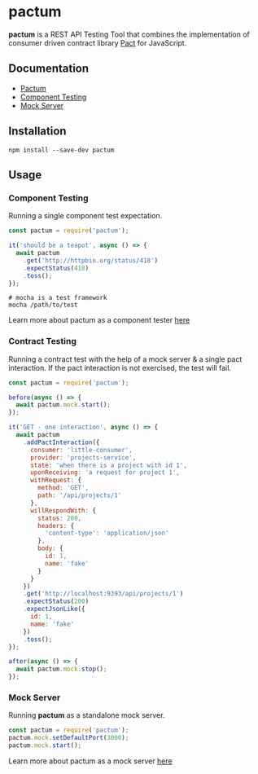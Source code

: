 # pactum

**pactum** is a REST API Testing Tool that combines the implementation of consumer driven contract library [Pact](https://docs.pact.io) for JavaScript.

## Documentation

* [Pactum](https://github.com/ASaiAnudeep/pactum/wiki)
* [Component Testing](https://github.com/ASaiAnudeep/pactum/wiki/Component-Testing)
* [Mock Server](https://github.com/ASaiAnudeep/pactum/wiki/Mock-Server)

## Installation

```shell
npm install --save-dev pactum
```

## Usage

### Component Testing

Running a single component test expectation.

```javascript
const pactum = require('pactum');

it('should be a teapot', async () => {
  await pactum
    .get('http://httpbin.org/status/418')
    .expectStatus(418)
    .toss();
});
```

```shell
# mocha is a test framework
mocha /path/to/test
```

Learn more about pactum as a component tester [here](https://github.com/ASaiAnudeep/pactum/wiki/Component-Testing)

### Contract Testing

Running a contract test with the help of a mock server & a single pact interaction. 
If the pact interaction is not exercised, the test will fail.

```javascript
const pactum = require('pactum');

before(async () => {
  await pactum.mock.start();
});

it('GET - one interaction', async () => {
  await pactum
    .addPactInteraction({
      consumer: 'little-consumer',
      provider: 'projects-service',
      state: 'when there is a project with id 1',
      uponReceiving: 'a request for project 1',
      withRequest: {
        method: 'GET',
        path: '/api/projects/1'
      },
      willRespondWith: {
        status: 200,
        headers: {
          'content-type': 'application/json'
        },
        body: {
          id: 1,
          name: 'fake'
        }
      }
    })
    .get('http://localhost:9393/api/projects/1')
    .expectStatus(200)
    .expectJsonLike({
      id: 1,
      name: 'fake'
    })
    .toss();
});

after(async () => {
  await pactum.mock.stop();
});
```

### Mock Server

Running **pactum** as a standalone mock server.

```javascript
const pactum = require('pactum');
pactum.mock.setDefaultPort(3000);
pactum.mock.start();
```

Learn more about pactum as a mock server [here](https://github.com/ASaiAnudeep/pactum/wiki/Mock-Server)
